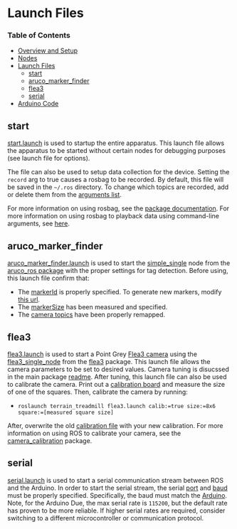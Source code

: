 # Launch Files

### Table of Contents

* [Overview and Setup](../#terrain-treadmill)
* [Nodes](../src#nodes)
* [Launch Files](#launch-files)
	* [start](#start)
	* [aruco_marker_finder](#aruco_marker_finder)
	* [flea3](#flea3)
	* [serial](#serial)
* [Arduino Code](../Arduino#arduino-code)

## start
[start.launch](./start.launch) is used to startup the entire apparatus. This launch file allows the apparatus to be started without certain nodes for debugging purposes (see launch file for options).

The file can also be used to setup data collection for the device. Setting the `record` arg to true causes a rosbag to be recorded. By default, this file will be saved in the `~/.ros` directory. To change which topics are recorded, add or delete them from the [arguments list](./start.launch#L68-L69).

For more information on using rosbag, see the [package documentation](http://wiki.ros.org/rosbag). For more information on using rosbag to playback data using command-line arguments, see [here](http://wiki.ros.org/rosbag/Commandline).

## aruco_marker_finder
[aruco_marker_finder.launch](./aruco_marker_finder.launch) is used to start the [simple_single](https://github.com/pal-robotics/aruco_ros/blob/indigo-devel/aruco_ros/src/simple_single.cpp) node from the [aruco_ros package](https://github.com/pal-robotics/aruco_ros)  with the proper settings for tag detection. Before using, this launch file confirm that:
* The [markerId](./aruco_marker_finder.launch#L3) is properly specified. To generate new markers, modify [this url](http://terpconnect.umd.edu/~jwelsh12/enes100/marker.html?id=1&size_mm=70&padding_mm=5).
* The [markerSize](./aruco_marker_finder.launch#L4) has been measured and specified.
* The [camera topics](./aruco_marker_finder.launch#L11-L12) have been properly remapped.

## flea3
[flea3.launch](./flea3.launch) is used to start a Point Grey [Flea3 camera](https://www.ptgrey.com/support/downloads/10120) using the [flea3_single_node](https://github.com/KumarRobotics/flea3/tree/master/src/single) from the [flea3](https://github.com/KumarRobotics/flea3/tree/master/src) package. This launch file allows the camera parameters to be set to desired values. Camera tuning is disucssed in the main package [readme](../README.md#terrain-treadmill). After tuning, this launch file can also be used to calibrate the camera. Print out a [calibration board](http://wiki.ros.org/camera_calibration/Tutorials/MonocularCalibration?action=AttachFile&do=view&target=check-108.pdf) and measure the size of one of the squares. Then, calibrate the camera by running:
* `roslaunch terrain_treadmill flea3.launch calib:=true size:=8x6 square:=[measured square size]`

After, overwrite the old [calibration file](../config/camera.yaml) with your new calibration. For more information on using ROS to calibrate your camera, see the [camera_calibration](http://wiki.ros.org/camera_calibration/Tutorials/MonocularCalibration) package.


## serial
[serial.launch](./serial.launch) is used to start a serial communication stream between ROS and the Arduino. In order to start the serial stream, the serial [port](./serial.launch#L3) and [baud](./serial.launch#L4) must be properly specified. Specifically, the baud must match the [Arduino](../Arduino/terrain_treadmill/terrain_treadmill.ino#L12). Note, for the Arduino Due, the max serial rate is `115200`, but the default rate has proven to be more reliable. If higher serial rates are required, consider switching to a different microcontroller or communication protocol.
